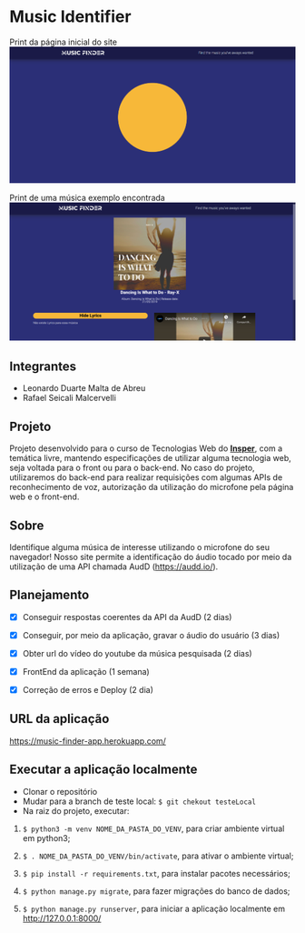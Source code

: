 # Music Identifier
Print da página inicial do site
![plot](https://github.com/leonardodma/projeto-3-tecweb/blob/main/printScreenSite/homeSite.PNG)

Print de uma música exemplo encontrada
![plot](https://github.com/leonardodma/projeto-3-tecweb/blob/main/printScreenSite/musicSite.PNG)

## Integrantes

* Leonardo Duarte Malta de Abreu
* Rafael Seicali Malcervelli

## Projeto

Projeto desenvolvido para o curso de Tecnologias Web do <a href="https://www.insper.edu.br/en/"><b>Insper</b></a>, com a temática livre, mantendo especificações de utilizar alguma tecnologia web, seja voltada para o front ou para o back-end. No caso do projeto, utilizaremos do back-end para realizar requisições com algumas APIs de reconhecimento de voz, autorização da utilização do microfone pela página web e o front-end.

## Sobre

Identifique alguma música de interesse utilizando o microfone do seu navegador! Nosso site permite a identificação do áudio tocado por meio da utilização de uma API chamada AudD (<https://audd.io/>).


## Planejamento 

- [x] Conseguir respostas coerentes da API da AudD (2 dias)
- [x] Conseguir, por meio da aplicação, gravar o áudio do usuário (3 dias)
- [x] Obter url do vídeo do youtube da música pesquisada (2 dias)
- [X] FrontEnd da aplicação (1 semana)
- [X] Correção de erros e Deploy (2 dia)


## URL da aplicação

<https://music-finder-app.herokuapp.com/>


## Executar a aplicação localmente

* Clonar o repositório
* Mudar para a branch de teste local: `$ git chekout testeLocal`
* Na raiz do projeto, executar: 

1) `$ python3 -m venv NOME_DA_PASTA_DO_VENV`, para criar ambiente virtual em python3;

2) `$ . NOME_DA_PASTA_DO_VENV/bin/activate`, para ativar o ambiente virtual;

3) `$ pip install -r requirements.txt`, para instalar pacotes necessários;

4) `$ python manage.py migrate`, para fazer migrações do banco de dados;

5) `$ python manage.py runserver`, para iniciar a aplicação localmente em <http://127.0.0.1:8000/>
